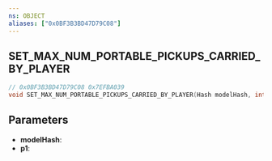 ```yaml
---
ns: OBJECT
aliases: ["0x0BF3B3BD47D79C08"]
---
```

## SET_MAX_NUM_PORTABLE_PICKUPS_CARRIED_BY_PLAYER

```c
// 0x0BF3B3BD47D79C08 0x7EFBA039
void SET_MAX_NUM_PORTABLE_PICKUPS_CARRIED_BY_PLAYER(Hash modelHash, int p1);
```

## Parameters
* **modelHash**: 
* **p1**: 


